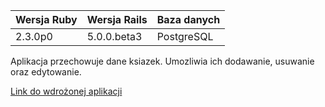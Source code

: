 |Wersja Ruby|Wersja Rails|Baza danych|
|---|---|---|
|2.3.0p0|5.0.0.beta3|PostgreSQL|

Aplikacja przechowuje dane ksiazek. Umozliwia ich dodawanie, usuwanie oraz edytowanie.

[Link do wdrożonej aplikacji](https://books1.herokuapp.com/)
